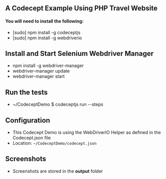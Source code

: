 ## A Codecept Example Using PHP Travel Website
#### You will need to install the following:
* [sudo] npm install -g codeceptjs
* [sudo] npm install -g webdriverio

## Install and Start Selenium Webdriver Manager
* npm install -g webdriver-manager
* webdriver-manager update
* webdriver-manager start

## Run the tests
* ~/CodeceptDemo $ codeceptjs run --steps

## Configuration
* This Codecept Demo is using the WebDriverIO Helper as defined in the Codecept.json file
* Location: <code>~/CodeceptDemo/codecept.json</code>

## Screenshots
* Screenshots are stored in the **output** folder



